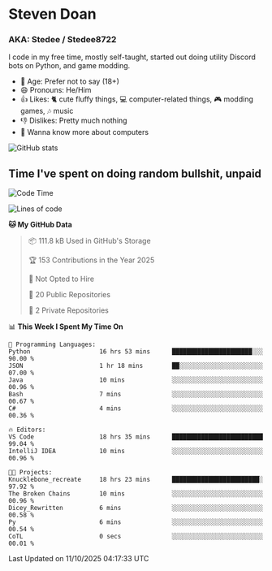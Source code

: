 # Steven Doan
### AKA: Stedee / Stedee8722
I code in my free time, mostly self-taught, started out doing utility Discord bots on Python, and game modding.

- 🤔 Age: Prefer not to say (18+)
- 😄 Pronouns: He/Him
- 👍 Likes: 🐈 cute fluffy things, 💻 computer-related things, 🎮 modding games, 🎶 music
- 👎 Dislikes: Pretty much nothing
- 🥹 Wanna know more about computers

![GitHub stats](https://github-readme-stats-iota-mocha-40.vercel.app/api?username=Stedee8722&show=prs_merged,prs_merged_percentage&show_icons=true&theme=transparent)

## Time I've spent on doing random bullshit, unpaid
<!--START_SECTION:Time I've spent on doing random bullshit, unpaid-->
![Code Time](http://img.shields.io/badge/Code%20Time-354%20hrs%2023%20mins-blue)

![Lines of code](https://img.shields.io/badge/From%20Hello%20World%20I%27ve%20Written-89.3%20thousand%20lines%20of%20code-blue)

**🐱 My GitHub Data** 

> 📦 111.8 kB Used in GitHub's Storage 
 > 
> 🏆 153 Contributions in the Year 2025
 > 
> 🚫 Not Opted to Hire
 > 
> 📜 20 Public Repositories 
 > 
> 🔑 2 Private Repositories 
 > 
📊 **This Week I Spent My Time On** 

```text
💬 Programming Languages: 
Python                   16 hrs 53 mins      ██████████████████████░░░   90.00 % 
JSON                     1 hr 18 mins        ██░░░░░░░░░░░░░░░░░░░░░░░   07.00 % 
Java                     10 mins             ░░░░░░░░░░░░░░░░░░░░░░░░░   00.96 % 
Bash                     7 mins              ░░░░░░░░░░░░░░░░░░░░░░░░░   00.67 % 
C#                       4 mins              ░░░░░░░░░░░░░░░░░░░░░░░░░   00.36 % 

🔥 Editors: 
VS Code                  18 hrs 35 mins      █████████████████████████   99.04 % 
IntelliJ IDEA            10 mins             ░░░░░░░░░░░░░░░░░░░░░░░░░   00.96 % 

🐱‍💻 Projects: 
Knucklebone_recreate     18 hrs 23 mins      ████████████████████████░   97.92 % 
The Broken Chains        10 mins             ░░░░░░░░░░░░░░░░░░░░░░░░░   00.96 % 
Dicey_Rewritten          6 mins              ░░░░░░░░░░░░░░░░░░░░░░░░░   00.58 % 
Py                       6 mins              ░░░░░░░░░░░░░░░░░░░░░░░░░   00.54 % 
CoTL                     0 secs              ░░░░░░░░░░░░░░░░░░░░░░░░░   00.01 % 
```


 Last Updated on 11/10/2025 04:17:33 UTC
<!--END_SECTION:Time I've spent on doing random bullshit, unpaid-->
